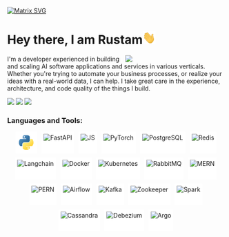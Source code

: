 [![Matrix SVG](https://raw.githubusercontent.com/rodrigograca31/rodrigograca31/master/matrix.svg)](https://www.youtube.com/watch?v=SDkAGkd4NLc)

<!-- ![Anurag's GitHub stats](https://github-readme-stats.vercel.app/api?username=RustX2802&theme=radical) -->

<h1>Hey there, I am Rustam<img src="https://raw.githubusercontent.com/ABSphreak/ABSphreak/master/gifs/Hi.gif" width="30px" height="30px"></h1>
<img align='right' src="https://github.com/RustX2802/RustX2802/blob/main/code.gif" width="230" />

I'm a developer experienced in building and scaling AI software applications and services in various verticals. Whether you're trying to automate your business processes, or realize your ideas with a real-world data, I can help. I take great care in the experience, architecture, and code quality of the things I build.

<a href="https://www.linkedin.com/in/rustx/"><img src="https://github.com/ashutosh1919/ashutosh1919/blob/master/logos/linkedin.png" width="40" /></a>
<a href="https://github.com/RustX2802"><img src="https://github.com/ashutosh1919/ashutosh1919/blob/master/logos/github-logo.png" width="40" /></a>
<a href="mailto:rustix260685@gmail.com"><img src="https://github.com/ashutosh1919/ashutosh1919/blob/master/logos/google-plus.png" width="40" /></a>

### Languages and Tools: 
<div style="display: flex; flex-wrap: wrap; gap: 10px; justify-content: center;">
    <img alt="Python" height="40" style="object-fit: contain; background: white; padding: 5px;" src="https://raw.githubusercontent.com/github/explore/80688e429a7d4ef2fca1e82350fe8e3517d3494d/topics/python/python.png" />
    <img alt="FastAPI" height="40" style="object-fit: contain; background: white; padding: 5px;" src="https://github.com/RustX2802/RustX2802/assets/72299347/1c602bb3-8a64-4de9-b5dd-a01f843f956a" />
    <img alt="JS" height="40" style="object-fit: contain; background: white; padding: 5px;" src="https://upload.wikimedia.org/wikipedia/commons/6/6a/JavaScript-logo.png" />
    <img alt="PyTorch" height="40" style="object-fit: contain; background: white; padding: 5px;" src="https://user-images.githubusercontent.com/72299347/235560205-f594c099-fcb7-4774-9175-c1e1ebc980be.png" />
    <img alt="PostgreSQL" height="40" style="object-fit: contain; background: white; padding: 5px;" src="https://tse1.mm.bing.net/th?id=OIP.OLVs3hIrsatz5RPKbYdYyQHaHa&pid=Api&P=0&h=220" />
    <img alt="Redis" height="40" style="object-fit: contain; background: white; padding: 5px;" src="https://cdn.icon-icons.com/icons2/2415/PNG/512/redis_original_wordmark_logo_icon_146369.png" />
    <img alt="Langchain" height="40" style="object-fit: contain; background: white; padding: 5px;" src="https://user-images.githubusercontent.com/72299347/235559294-788a4905-9a8d-4797-b163-3e0a2ba49a9f.png" />
    <img alt="Docker" height="40" style="object-fit: contain; background: white; padding: 5px;" src="https://www.docker.com/wp-content/uploads/2022/03/vertical-logo-monochromatic.png" />
    <img alt="Kubernetes" height="40" style="object-fit: contain; background: white; padding: 5px;" src="https://github.com/RustX2802/RustX2802/assets/72299347/13438166-2582-4c30-9436-7b0bcd9f91fb" />
    <img alt="RabbitMQ" height="40" style="object-fit: contain; background: white; padding: 5px;" src="https://github.com/RustX2802/RustX2802/assets/72299347/f81c360d-2e43-4dbc-ba49-d3bb3d68a26c" />
    <img alt="MERN" height="40" style="object-fit: contain; background: white; padding: 5px;" src="https://github.com/RustX2802/RustX2802/assets/72299347/caaa61b8-db94-4b58-bdbc-0047690d3b34" />
    <img alt="PERN" height="40" style="object-fit: contain; background: white; padding: 5px;" src="https://github.com/RustX2802/RustX2802/assets/72299347/b44fc314-ebf0-46fd-8823-c8c534f90d21" />
    <img alt="Airflow" height="40" style="object-fit: contain; background: white; padding: 5px;" src="https://tse1.mm.bing.net/th?id=OIP.FJsMPN5kPMI7JuqhsaP7rAHaC3&pid=Api&P=0&h=220" />
    <img alt="Kafka" height="40" style="object-fit: contain; background: white; padding: 5px;" src="https://tse4.mm.bing.net/th?id=OIP.o30BLfJK07yi1diHKhALZwHaDc&pid=Api&P=0&h=220" />
    <img alt="Zookeeper" height="40" style="object-fit: contain; background: white; padding: 5px;" src="https://tse4.mm.bing.net/th?id=OIP._iVZL3Sq9aDRV0ZRSHxEpQHaEA&pid=Api&P=0&h=220" />
    <img alt="Spark" height="40" style="object-fit: contain; background: white; padding: 5px;" src="https://tse1.mm.bing.net/th?id=OIP.Y0ow0GddcVnLgAzpvGI0EAHaFF&pid=Api&P=0&h=220" />
    <img alt="Cassandra" height="40" style="object-fit: contain; background: white; padding: 5px;" src="https://tse4.mm.bing.net/th?id=OIP.k3gde67T6UqdAcwredOOYAHaB-&pid=Api&P=0&h=220" />
    <img alt="Debezium" height="40" style="object-fit: contain; background: white; padding: 5px;" src="https://tse1.mm.bing.net/th?id=OIP.YNKlrQoMQyDMiYYpQXFupAAAAA&pid=Api&P=0&h=220" />
    <img alt="Argo" height="40" style="object-fit: contain; background: white; padding: 5px;" src="https://miro.medium.com/v2/resize:fit:902/0*fWfPXoZ1V2wUDl05" />
</div>
